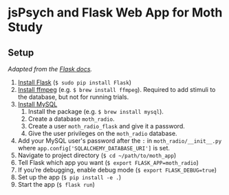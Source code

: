 # jsPsych and Flask Web App for Moth Study

## Setup

*Adapted from the [Flask docs](http://flask.pocoo.org/docs/0.12/patterns/packages/).*

1. [Install Flask](http://flask.pocoo.org/docs/0.12/installation/) (`$ sudo pip install Flask`)
2. [Install ffmpeg](https://www.ffmpeg.org/) (e.g. `$ brew install ffmpeg`). Required to add stimuli to the database, but not for running trials.
3. [Install MySQL](https://gist.github.com/nrollr/3f57fc15ded7dddddcc4e82fe137b58e)
	1. Install the package (e.g. `$ brew install mysql`).
	2. Create a database `moth_radio`.
	3. Create a user `moth_radio_flask` and give it a password.
	4. Give the user privileges on the `moth_radio` database.
4. Add your MySQL user's password after the `:` in `moth_radio/__init__.py` where `app.config['SQLALCHEMY_DATABASE_URI']` is set.	
5. Navigate to project directory (`$ cd ~/path/to/moth_app`)
6. Tell Flask which app you want (`$ export FLASK_APP=moth_radio`)
7. If you’re debugging, enable debug mode (`$ export FLASK_DEBUG=true`)
8. Set up the app (`$ pip install -e .`)
9. Start the app (`$ flask run`)